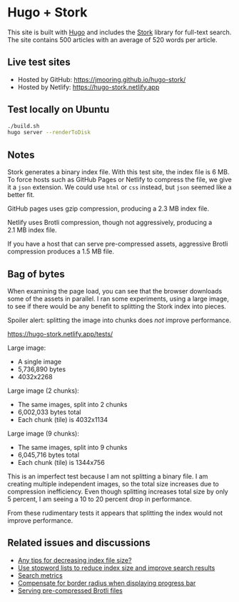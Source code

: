 # Hugo + Stork

This site is built with [Hugo](https://gohugo.io/) and includes the [Stork](https://stork-search.net/) library for full-text search. The site contains 500 articles with an average of 520 words per article.

## Live test sites

- Hosted by GitHub: <https://jmooring.github.io/hugo-stork/>
- Hosted by Netlify: <https://hugo-stork.netlify.app>

## Test locally on Ubuntu

```bash
./build.sh
hugo server --renderToDisk
```

## Notes

Stork generates a binary index file. With this test site, the index file is 6&nbsp;MB. To force hosts such as GitHub Pages or Netlify to compress the file, we give it a `json` extension. We could use `html` or `css` instead, but `json` seemed like a better fit.

GitHub pages uses gzip compression, producing a 2.3&nbsp;MB index file.

Netlify uses Brotli compression, though not aggressively, producing a 2.1&nbsp;MB index file.

If you have a host that can serve pre-compressed assets, aggressive Brotli compression produces a 1.5&nbsp;MB file.

## Bag of bytes

When examining the page load, you can see that the browser downloads some of the assets in parallel. I ran some experiments, using a large image, to see if there would be any benefit to splitting the Stork index into pieces.

Spoiler alert: splitting the image into chunks does _not_ improve performance.

<https://hugo-stork.netlify.app/tests/>

Large image:

- A single image
- 5,736,890 bytes
- 4032x2268

Large image (2 chunks):

- The same images, split into 2 chunks
- 6,002,033 bytes total
- Each chunk (tile) is 4032x1134

Large image (9 chunks):

- The same images, split into 9 chunks
- 6,045,716 bytes total
- Each chunk (tile) is 1344x756

This is an imperfect test because I am not splitting a binary file. I am creating multiple independent images, so the total size increases due to compression inefficiency. Even though splitting increases total size by only 5 percent, I am seeing a 10 to 20 percent drop in performance.

From these rudimentary tests it appears that splitting the index would not improve performance.

## Related issues and discussions

- [Any tips for decreasing index file size?](https://github.com/jameslittle230/stork/discussions/258)
- [Use stopword lists to reduce index size and improve search results](https://github.com/jameslittle230/stork/issues/250)
- [Search metrics](https://github.com/jameslittle230/stork/discussions/259)
- [Compensate for border radius when displaying progress bar](https://github.com/jameslittle230/stork/issues/260)
- [Serving pre-compressed Brotli files](https://answers.netlify.com/t/serving-pre-compressed-brotli-files/53515)
